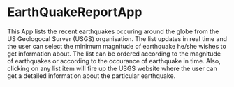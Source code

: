# EarthQuakeReportApp
This App lists the recent earthquakes occuring around the globe from the US Geologocal Surver (USGS) organisation.
The list updates in real time and the user can select the minimum magnitude of earthquake he/she wishes to get information about. 
The list can be ordered according to the magnitude of earthquakes or according to the occurance of earthquake in time.
Also, clicking on any list item will fire up the USGS website where the user can get a detailed information about the particular earthquake.
